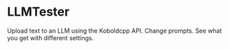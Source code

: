 # LLMTester
Upload text to an LLM using the Koboldcpp API. Change prompts. See what you get with different settings.
